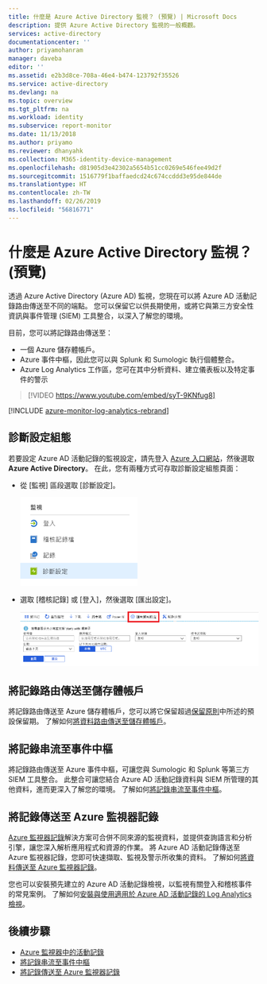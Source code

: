 ```yaml
---
title: 什麼是 Azure Active Directory 監視？ (預覽) | Microsoft Docs
description: 提供 Azure Active Directory 監視的一般概觀。
services: active-directory
documentationcenter: ''
author: priyamohanram
manager: daveba
editor: ''
ms.assetid: e2b3d8ce-708a-46e4-b474-123792f35526
ms.service: active-directory
ms.devlang: na
ms.topic: overview
ms.tgt_pltfrm: na
ms.workload: identity
ms.subservice: report-monitor
ms.date: 11/13/2018
ms.author: priyamo
ms.reviewer: dhanyahk
ms.collection: M365-identity-device-management
ms.openlocfilehash: d81905d3e42302a5654b51cc0269e546fee49d2f
ms.sourcegitcommit: 1516779f1baffaedcd24c674ccddd3e95de844de
ms.translationtype: HT
ms.contentlocale: zh-TW
ms.lasthandoff: 02/26/2019
ms.locfileid: "56816771"
---
```

# <a name="what-is-azure-active-directory-monitoring-preview"></a>什麼是 Azure Active Directory 監視？ (預覽)

透過 Azure Active Directory (Azure AD) 監視，您現在可以將 Azure AD 活動記錄路由傳送至不同的端點。 您可以保留它以供長期使用，或將它與第三方安全性資訊與事件管理 (SIEM) 工具整合，以深入了解您的環境。

目前，您可以將記錄路由傳送至：

- 一個 Azure 儲存體帳戶。
- Azure 事件中樞，因此您可以與 Splunk 和 Sumologic 執行個體整合。
- Azure Log Analytics 工作區，您可在其中分析資料、建立儀表板以及特定事件的警示

> [!VIDEO https://www.youtube.com/embed/syT-9KNfug8]

[!INCLUDE [azure-monitor-log-analytics-rebrand](../../../includes/azure-monitor-log-analytics-rebrand.md)]

## <a name="diagnostic-settings-configuration"></a>診斷設定組態

若要設定 Azure AD 活動記錄的監視設定，請先登入 [Azure 入口網站](https://portal.azure.com)，然後選取 **Azure Active Directory**。 在此，您有兩種方式可存取診斷設定組態頁面：

* 從 [監視] 區段選取 [診斷設定]。

    ![診斷設定](./media/overview-monitoring/diagnostic-settings.png)
    
* 選取 [稽核記錄] 或 [登入]，然後選取 [匯出設定]。 

    ![匯出設定](./media/overview-monitoring/export-settings.png)


## <a name="route-logs-to-storage-account"></a>將記錄路由傳送至儲存體帳戶

將記錄路由傳送至 Azure 儲存體帳戶，您可以將它保留超過[保留原則](reference-reports-data-retention.md)中所述的預設保留期。 了解如何[將資料路由傳送至儲存體帳戶](quickstart-azure-monitor-route-logs-to-storage-account.md)。

## <a name="stream-logs-to-event-hub"></a>將記錄串流至事件中樞

將記錄路由傳送至 Azure 事件中樞，可讓您與 Sumologic 和 Splunk 等第三方 SIEM 工具整合。 此整合可讓您結合 Azure AD 活動記錄資料與 SIEM 所管理的其他資料，進而更深入了解您的環境。 了解如何[將記錄串流至事件中樞](tutorial-azure-monitor-stream-logs-to-event-hub.md)。

## <a name="send-logs-to-azure-monitor-logs"></a>將記錄傳送至 Azure 監視器記錄

[Azure 監視器記錄](https://docs.microsoft.com/azure/log-analytics/log-analytics-overview)解決方案可合併不同來源的監視資料，並提供查詢語言和分析引擎，讓您深入解析應用程式和資源的作業。 將 Azure AD 活動記錄傳送至 Azure 監視器記錄，您即可快速擷取、監視及警示所收集的資料。 了解如何[將資料傳送至 Azure 監視器記錄](howto-integrate-activity-logs-with-log-analytics.md)。

您也可以安裝預先建立的 Azure AD 活動記錄檢視，以監視有關登入和稽核事件的常見案例。 了解如何[安裝與使用適用於 Azure AD 活動記錄的 Log Analytics 檢視](howto-install-use-log-analytics-views.md)。

## <a name="next-steps"></a>後續步驟

* [Azure 監視器中的活動記錄](concept-activity-logs-azure-monitor.md)
* [將記錄串流至事件中樞](tutorial-azure-monitor-stream-logs-to-event-hub.md)
* [將記錄傳送至 Azure 監視器記錄](howto-integrate-activity-logs-with-log-analytics.md)
